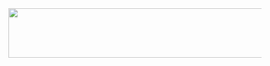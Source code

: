 
<a href="https://github.com/devxb/gitanimals">
<img
  src="https://render.gitanimals.org/farms/yeayoungKim"
  width="5000"
  height="100"
/>
</a>
